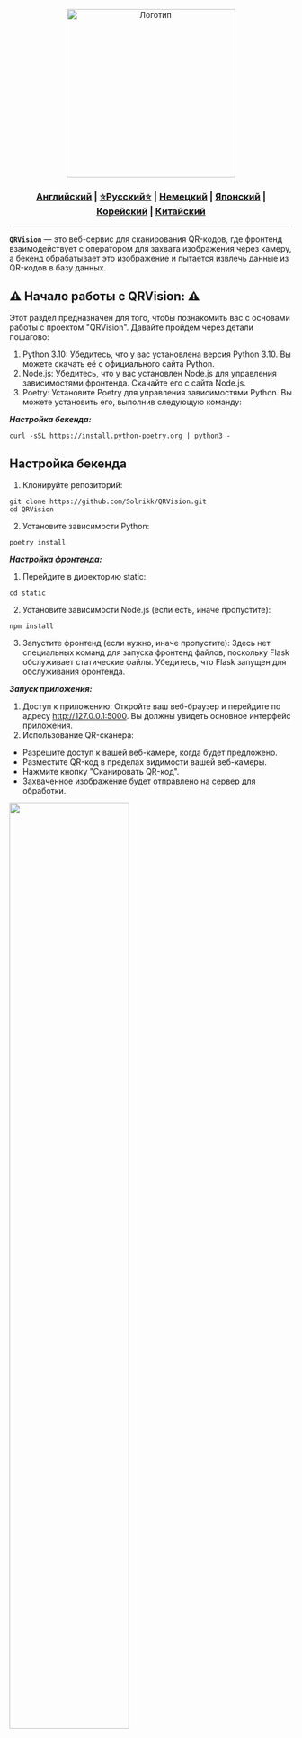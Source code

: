 <p align="center">
  <img src="https://github.com/Solrikk/QRVision/blob/main/assets/photo/scanner.png" alt="Логотип" width="300">
</p>

<div align="center"> <h3> <a href="https://github.com/Solrikk/QRVision/blob/main/README.md">Английский</a> | <a href="https://github.com/Solrikk/QRVision/blob/main/README_RU.md">⭐Русский⭐</a> | <a href="https://github.com/Solrikk/QRVision/blob/main/README_GE.md">Немецкий</a> | <a href="https:///Solrikk/QRVision/blob/main/README_JP.md">Японский</a> | <a href="README_KR.md">Корейский</a> | <a href="README_CN.md">Китайский</a> </h3> </div>

-----------------

**`QRVision`** — это веб-сервис для сканирования QR-кодов, где фронтенд взаимодействует с оператором для захвата изображения через камеру, а бекенд обрабатывает это изображение и пытается извлечь данные из QR-кодов в базу данных.

## ⚠️ Начало работы с QRVision: ⚠️
Этот раздел предназначен для того, чтобы познакомить вас с основами работы с проектом "QRVision". Давайте пройдем через детали пошагово:

1. Python 3.10: Убедитесь, что у вас установлена версия Python 3.10. Вы можете скачать её с официального сайта Python.
2. Node.js: Убедитесь, что у вас установлен Node.js для управления зависимостями фронтенда. Скачайте его с сайта Node.js.
3. Poetry: Установите Poetry для управления зависимостями Python. Вы можете установить его, выполнив следующую команду:

**_Настройка бекенда:_**

```Shell Script
curl -sSL https://install.python-poetry.org | python3 -
```
## Настройка бекенда
1. Клонируйте репозиторий:

```Shell Script
git clone https://github.com/Solrikk/QRVision.git
cd QRVision
```
2. Установите зависимости Python:

```Shell Script
poetry install
```

**_Настройка фронтенда:_**

1. Перейдите в директорию static:
```Shell Script
cd static
```

2. Установите зависимости Node.js (если есть, иначе пропустите):
```Shell Script
npm install
```
3. Запустите фронтенд (если нужно, иначе пропустите):
Здесь нет специальных команд для запуска фронтенд файлов, поскольку Flask обслуживает статические файлы. Убедитесь, что Flask запущен для обслуживания фронтенда.

**_Запуск приложения:_**
1. Доступ к приложению:
Откройте ваш веб-браузер и перейдите по адресу http://127.0.0.1:5000. Вы должны увидеть основное интерфейс приложения.
2. Использование QR-сканера:
-  Разрешите доступ к вашей веб-камере, когда будет предложено.
-  Разместите QR-код в пределах видимости вашей веб-камеры.
-  Нажмите кнопку "Сканировать QR-код".
-  Захваченное изображение будет отправлено на сервер для обработки.

<img src="https://github.com/Solrikk/QRVision/blob/main/assets/photo/1fbf8bf5b.jpg" width="65%" /> 

Дополнительные заметки
- Коды доступа для администратора и оператора:
 -  Используйте код **1111** для доступа к интерфейсу оператора.
 -  Используйте код **2222** для доступа к интерфейсу администратора.
 -  Эти коды могут быть изменены в файле access.js при необходимости.

<img src="https://github.com/Solrikk/QRVision/blob/main/assets/photo/560bce24.jpg" width="65%" /> 

## Функции ⚙️

### _Технологический стек:_

### _Бекенд:_

- **`Python`**: Основной язык программирования, используемый для реализации серверной части проекта.
- **`Flask`**: Легковесный, но мощный веб-фреймворк для создания и развертывания веб-приложений. Flask предоставляет все необходимые инструменты и библиотеки для создания серверных функций и основан на принципе расширяемости.
- **`OpenCV`**: Библиотека компьютерного зрения, используемая для обработки изображений. Мы используем её для выполнения различных операций преобразования изображений, помогающих улучшить распознавание QR-кодов, включая фильтрацию шумов и коррекцию искажений.
- **`pyzbar`**: Специализированная библиотека для декодирования QR-кодов. Она обеспечивает точное и быстрое считывание информации с QR-кодов, что имеет критически важное значение.
- **`scikit-learn`**: Одна из ведущих библиотек машинного обучения, используемая для универсальной обработки данных. В нашем проекте, она используется для анализа текста с помощью алгоритма TF-IDF (Term Frequency-Inverse Document Frequency), который позволяет эффективно анализировать и классифицировать текстовые данные.
- **`numpy`**: Высокопроизводительная библиотека для численных вычислений, работающая с многомерными массивами и матрицами. Она предоставляет множество математических функций, делая её незаменимой для обработки данных и выполнения сложных расчетов.

### _Фронтенд:_

- **`HTML`**: Язык разметки, используемый для создания структуры веб-страницы. С его помощью можно определить различные элементы страницы, такие как заголовки, абзацы, формы и кнопки.
- **`CSS`**: Язык таблиц стилей, используемый для стилизации элементов HTML. С его помощью можно задать цвет, шрифты, размеры, отступы и другие визуальные характеристики элементов веб-страницы.
- **`JavaScript`**: Язык программирования, используемый для добавления интерактивности на веб-страницу. В этом проекте он необходим для управления взаимодействием с оператором, например, для захвата изображения с камеры и отправки его на сервер.

### _Дополнительные зависимости:_

- **`Poetry`**: Инструмент для управления зависимостями и создания изолированных виртуальных сред в Python. Poetry упрощает установку и обновление пакетов, а также управление версиями, обеспечивая консистентность и воспроизводимость сред.
- **`pyright`**: Быстрый и мощный статический анализатор типов для Python, который помогает выявлять ошибки типов до выполнения кода, тем самым повышая надежность и качество программного обеспечения.
- **`ruff`**: Линтер, предназначенный для улучшения качества кода и поддержания стиля. Ruff помогает выявлять и исправлять стилистические ошибки, обеспечивая консистентность и чистоту кода в соответствии с установленными стандартами.

### _Развертывание:_

- **`Gunicorn`**: Высокопроизводительный WSGI HTTP сервер для запуска Flask приложений в производственной среде. Gunicorn обеспечивает масштабируемость и надежность вашего веб-приложения, позволяя ему обрабатывать большое количество одновременных запросов и обеспечивать стабильную работу сервиса.

### _File Structure:_

```shell
/app
├── .replit
├── static
│   ├── script.js
│   └── styles.css
├── main.py
├── pyproject.toml
├── templates
│   └── index.html
├── ...
├── replit.nix
├── models.py
```
_This project structure organizes code and resources logically, simplifying development and maintenance of the application._

- **`main.py`**: The main backend file containing Flask routes and logic for image and QR code processing.
- **`templates/index.html`**: An HTML template for the main page of the application.
- **`pyproject.toml`**: A configuration file for managing project dependencies and code linting settings (Pyright and Ruff).

___

- **OpenCV (Open Source Computer Vision Library)** — is used for performing various tasks related to image processing and QR code recognition. OpenCV is a powerful tool for computer vision and image processing, providing a wide range of functions and modules, including filtering, shape transformation, object recognition, and more. With its extensive capabilities, OpenCV enables efficient image processing to improve the quality of scanning and accuracy of QR code recognition.

_Example of OpenCV in action:_
<img src="https://pbs.twimg.com/media/C2iLN6iW8AEbk5D.jpg:large">

## _The QR Code Scanning Process:_

1. When the page loads, a script is initiated that requests access to the user's webcam:

```javascript
navigator.mediaDevices.getUserMedia({ video: { width: 1280, height: 720 } })
    .then(stream => {
        video.srcObject = stream;
    })
    .catch(err => {
        console.error("Ошибка доступа к камере: ", err);
    });
```

2. The video stream from the webcam is displayed inside a **`<video>`** element, allowing the user to check the correct angle and position of the QR code before scanning. This element is placed in the center of the page for user convenience.

3. The operator clicks the "Scan QR Code" button. This action captures the current image from the webcam and draws it onto a **`<canvas>`** element.

```javascript
captureBtn.addEventListener('click', () => {
    setTimeout(() => {
        canvas.width = video.videoWidth;
        canvas.height = video.videoHeight;
        canvas.style.display = 'block';
        ctx.drawImage(video, 0, 0, canvas.width, canvas.height);
```

4. After drawing the image onto the `<canvas>` element, it is converted to **`Blob format`** and sent to the server endpoint **`/scan-qr/`** using the **`Fetch API`**:
```javascript
    canvas.toBlob((blob) => {
        const formData = new FormData();
        formData.append('file', blob, 'capture.png');

        fetch('/scan-qr/', {
            method: 'POST',
            body: formData
        })
```
5. On the server, Flask processes this request at the **`/scan-qr/`** endpoint. The image is first read and converted into an object using **Pillow (PIL)**:

```python
file = request.files['file']
contents = file.read()
image = Image.open(io.BytesIO(contents))
image_np = np.array(image)
```

6. The server performs several preprocessing steps on the image to improve the quality for reading QR codes. Preprocessing is done using a function called **`preprocess_image`** in multiple attempts:

```python
attempts = 12
decoded_objects = []
for attempt in range(attempts):
    processed_image = preprocess_image(image_np, attempt)
    decoded_objects = decode(Image.fromarray(processed_image))
    if decoded_objects:
        break
```
7. The library **`pyzbar`** is used to recognize and decode QR codes from preprocessed images:

```python
if decoded_objects:
    qr_data_list = []
    image_draw = ImageDraw.Draw(image)
    for obj in decoded_objects:
        qr_data = obj.data.decode('utf-8')
        qr_data_list.append(qr_data)
```

8. The server creates markers on the original image to show the location of the QR codes using **`OpenCV`**:

```python
        points = obj.polygon
        if len(points) == 4:
            pts = np.array(points, dtype=np.int32)
            cv2.polylines(image_np, [pts], isClosed=True, color=(0, 255, 0), thickness=2)
            text_position = (points[0].x, points[0].y - 10)
            image_draw.text(text_position, f"QR", fill=(255, 0, 0))
```

<img src="https://link-akyoning.replit.app/files/photo_2024-05-28_14-18-24.jpg">

9. An **`alert`** is displayed on the client side with the QR code scanning results:

```javascript
.then((data) => {
        alert('Данные QR-кода: ' + data.data);
        canvas.style.display = 'none';
    })
    .catch(error => {
        console.error('Ошибка:', error);
        canvas.style.display = 'none';
    });
```

<img src="https://link-akyoning.replit.app/files/photo_2024-05-28_14-42-14.jpg">
